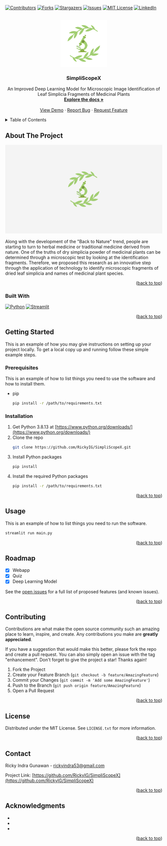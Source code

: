 <!-- Improved compatibility of back to top link: See: https://github.com/othneildrew/Best-README-Template/pull/73 -->
<a name="readme-top"></a>
<!--
*** Thanks for checking out the Best-README-Template. If you have a suggestion
*** that would make this better, please fork the repo and create a pull request
*** or simply open an issue with the tag "enhancement".
*** Don't forget to give the project a star!
*** Thanks again! Now go create something AMAZING! :D
-->



<!-- PROJECT SHIELDS -->
<!--
*** I'm using markdown "reference style" links for readability.
*** Reference links are enclosed in brackets [ ] instead of parentheses ( ).
*** See the bottom of this document for the declaration of the reference variables
*** for contributors-url, forks-url, etc. This is an optional, concise syntax you may use.
*** https://www.markdownguide.org/basic-syntax/#reference-style-links
-->
[![Contributors][contributors-shield]][contributors-url]
[![Forks][forks-shield]][forks-url]
[![Stargazers][stars-shield]][stars-url]
[![Issues][issues-shield]][issues-url]
[![MIT License][license-shield]][license-url]
[![LinkedIn][linkedin-shield]][linkedin-url]



<!-- PROJECT LOGO -->
<br />
<div align="center">
  <a href="https://github.com/RickyIG/SimpliScopeX">
    <img src="assets/img/logo.png" alt="Logo" width="150" height="150">
  </a>

<h3 align="center">SimpliScopeX</h3>

  <p align="center">
    An Improved Deep Learning Model for Microscopic Image Identification of Leaf Simplicia Fragments of Medicinal Plants
    <br />
    <a href="https://github.com/RickyIG/SimpliScopeX"><strong>Explore the docs »</strong></a>
    <br />
    <br />
    <a href="https://github.com/RickyIG/SimpliScopeX">View Demo</a>
    ·
    <a href="https://github.com/RickyIG/SimpliScopeX/issues">Report Bug</a>
    ·
    <a href="https://github.com/RickyIG/SimpliScopeX/issues">Request Feature</a>
  </p>
</div>



<!-- TABLE OF CONTENTS -->
<details>
  <summary>Table of Contents</summary>
  <ol>
    <li>
      <a href="#about-the-project">About The Project</a>
      <ul>
        <li><a href="#built-with">Built With</a></li>
      </ul>
    </li>
    <li>
      <a href="#getting-started">Getting Started</a>
      <ul>
        <li><a href="#prerequisites">Prerequisites</a></li>
        <li><a href="#installation">Installation</a></li>
      </ul>
    </li>
    <li><a href="#usage">Usage</a></li>
    <li><a href="#roadmap">Roadmap</a></li>
    <li><a href="#contributing">Contributing</a></li>
    <li><a href="#license">License</a></li>
    <li><a href="#contact">Contact</a></li>
    <li><a href="#acknowledgments">Acknowledgments</a></li>
  </ol>
</details>



<!-- ABOUT THE PROJECT -->
## About The Project

<img src="assets/img/wallpaper.png" alt="Wallpaper">

Along with the development of the "Back to Nature" trend, people are starting to turn to herbal medicine or traditional medicine derived from nature. One of the truths of dry simplicia powder of medicinal plants can be determined through a microscopic test by looking at the identification fragments. Therefore, we proposed this research as an innovative step through the application of technology to identify microscopic fragments of dried leaf simplicia and names of medicinal plant species.

<p align="right">(<a href="#readme-top">back to top</a>)</p>



### Built With

[![Python][Python]][Python-url]
[![Streamlit][Streamlit]][Streamlit-url]

<p align="right">(<a href="#readme-top">back to top</a>)</p>



<!-- GETTING STARTED -->
## Getting Started

This is an example of how you may give instructions on setting up your project locally.
To get a local copy up and running follow these simple example steps.

### Prerequisites

This is an example of how to list things you need to use the software and how to install them.
* pip
  ```sh
  pip install -r /path/to/requirements.txt
  ```

### Installation

1. Get Python 3.8.13 at [https://www.python.org/downloads/](https://www.python.org/downloads/)
2. Clone the repo
   ```sh
   git clone https://github.com/RickyIG/SimpliScopeX.git
   ```
3. Install Python packages
   ```sh
   pip install
   ```
4. Install the required Python packages
   ```sh
   pip install -r /path/to/requirements.txt
   ```

<p align="right">(<a href="#readme-top">back to top</a>)</p>



<!-- USAGE EXAMPLES -->
## Usage

This is an example of how to list things you need to run the software.
```sh
streamlit run main.py
```

<p align="right">(<a href="#readme-top">back to top</a>)</p>



<!-- ROADMAP -->
## Roadmap

- [x] Webapp
- [x] Quiz
- [x] Deep Learning Model

See the [open issues](https://github.com/RickyIG/SimpliScopeX/issues) for a full list of proposed features (and known issues).

<p align="right">(<a href="#readme-top">back to top</a>)</p>



<!-- CONTRIBUTING -->
## Contributing

Contributions are what make the open source community such an amazing place to learn, inspire, and create. Any contributions you make are **greatly appreciated**.

If you have a suggestion that would make this better, please fork the repo and create a pull request. You can also simply open an issue with the tag "enhancement".
Don't forget to give the project a star! Thanks again!

1. Fork the Project
2. Create your Feature Branch (`git checkout -b feature/AmazingFeature`)
3. Commit your Changes (`git commit -m 'Add some AmazingFeature'`)
4. Push to the Branch (`git push origin feature/AmazingFeature`)
5. Open a Pull Request

<p align="right">(<a href="#readme-top">back to top</a>)</p>



<!-- LICENSE -->
## License

Distributed under the MIT License. See `LICENSE.txt` for more information.

<p align="right">(<a href="#readme-top">back to top</a>)</p>



<!-- CONTACT -->
## Contact

Ricky Indra Gunawan - rickyindra53@gmail.com

Project Link: [https://github.com/RickyIG/SimpliScopeX](https://github.com/RickyIG/SimpliScopeX)

<p align="right">(<a href="#readme-top">back to top</a>)</p>



<!-- ACKNOWLEDGMENTS -->
## Acknowledgments

* []()
* []()
* []()

<p align="right">(<a href="#readme-top">back to top</a>)</p>



<!-- MARKDOWN LINKS & IMAGES -->
<!-- https://www.markdownguide.org/basic-syntax/#reference-style-links -->
[contributors-shield]: https://img.shields.io/github/contributors/RickyIG/SimpliScopeX.svg?style=for-the-badge
[contributors-url]: https://github.com/RickyIG/SimpliScopeX/graphs/contributors
[forks-shield]: https://img.shields.io/github/forks/RickyIG/SimpliScopeX.svg?style=for-the-badge
[forks-url]: https://github.com/RickyIG/SimpliScopeX/network/members
[stars-shield]: https://img.shields.io/github/stars/RickyIG/SimpliScopeX.svg?style=for-the-badge
[stars-url]: https://github.com/RickyIG/SimpliScopeX/stargazers
[issues-shield]: https://img.shields.io/github/issues/RickyIG/SimpliScopeX.svg?style=for-the-badge
[issues-url]: https://github.com/RickyIG/SimpliScopeX/issues
[license-shield]: https://img.shields.io/github/license/RickyIG/SimpliScopeX.svg?style=for-the-badge
[license-url]: https://github.com/RickyIG/SimpliScopeX/blob/master/LICENSE.txt
[linkedin-shield]: https://img.shields.io/badge/-LinkedIn-black.svg?style=for-the-badge&logo=linkedin&colorB=555
[linkedin-url]: https://linkedin.com/in/rickyindrag
[product-screenshot]: images/screenshot.png
[Python]: https://www.python.org/static/community_logos/python-logo.png
[Python-url]: https://python.org/
[Streamlit]: https://streamlit.io/images/brand/streamlit-logo-secondary-colormark-darktext.png
[Streamlit-url]: https://streamlit.io/
